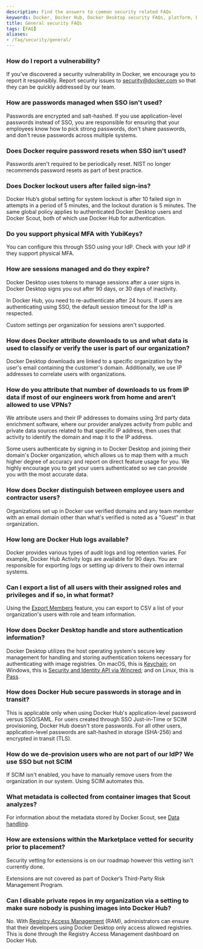 ```yaml
---
description: Find the answers to common security related FAQs
keywords: Docker, Docker Hub, Docker Desktop security FAQs, platform, Docker Scout, admin, security
title: General security FAQs
tags: [FAQ]
aliases:
- /faq/security/general/
---
```


### How do I report a vulnerability?

If you’ve discovered a security vulnerability in Docker, we encourage you to report it responsibly. Report security issues to security@docker.com so that they can be quickly addressed by our team.

### How are passwords managed when SSO isn't used?

Passwords are encrypted and salt-hashed. If you use application-level passwords instead of SSO, you are responsible for ensuring that your employees know how to pick strong passwords, don't share passwords, and don't reuse passwords across multiple systems.

### Does Docker require password resets when SSO isn't used?

Passwords aren't required to be periodically reset. NIST no longer recommends password resets as part of best practice.

### Does Docker lockout users after failed sign-ins?

Docker Hub’s global setting for system lockout is after 10 failed sign in attempts in a period of 5 minutes, and the lockout duration is 5 minutes. The same global policy applies to authenticated Docker Desktop users and Docker Scout, both of which use Docker Hub for authentication.

### Do you support physical MFA with YubiKeys?

You can configure this through SSO using your IdP. Check with your IdP if they support physical MFA.

### How are sessions managed and do they expire?

Docker Desktop uses tokens to manage sessions after a user signs in. Docker Desktop signs you out after 90 days, or 30 days of inactivity.

In Docker Hub, you need to re-authenticate after 24 hours. If users are authenticating using SSO, the default session timeout for the IdP is respected.

Custom settings per organization for sessions aren't supported.

### How does Docker attribute downloads to us and what data is used to classify or verify the user is part of our organization?

Docker Desktop downloads are linked to a specific organization by the user's email containing the customer's domain. Additionally, we use IP addresses to correlate users with organizations.

### How do you attribute that number of downloads to us from IP data if most of our engineers work from home and aren’t allowed to use VPNs?

We attribute users and their IP addresses to domains using 3rd party data enrichment software, where our provider analyzes activity from public and private data sources related to that specific IP address, then uses that activity to identify the domain and map it to the IP address.

Some users authenticate by signing in to Docker Desktop and joining their domain's Docker organization, which allows us to map them with a much higher degree of accuracy and report on direct feature usage for you. We highly encourage you to get your users authenticated so we can provide you with the most accurate data.

### How does Docker distinguish between employee users and contractor users?

Organizations set up in Docker use verified domains and any team member with an email domain other than what's verified is noted as a "Guest" in that organization.

### How long are Docker Hub logs available?

Docker provides various types of audit logs and log retention varies. For example, Docker Hub Activity logs are available for 90 days. You are responsible for exporting logs or setting up drivers to their own internal systems.

### Can I export a list of all users with their assigned roles and privileges and if so, in what format?

Using the [Export Members](../../admin/organization/members.md#export-members) feature, you can export to CSV a list of your organization's users with role and team information.

### How does Docker Desktop handle and store authentication information?

Docker Desktop utilizes the host operating system's secure key management for handling and storing authentication tokens necessary for authenticating with image registries. On macOS, this is [Keychain](https://support.apple.com/guide/security/keychain-data-protection-secb0694df1a/web); on Windows, this is [Security and Identity API via Wincred](https://learn.microsoft.com/en-us/windows/win32/api/wincred/); and on Linux, this is [Pass](https://www.passwordstore.org/).

### How does Docker Hub secure passwords in storage and in transit?

This is applicable only when using Docker Hub's application-level password versus SSO/SAML. For users created through SSO Just-in-Time or SCIM provisioning, Docker Hub doesn't store passwords. For all other users, application-level passwords are salt-hashed in storage (SHA-256) and encrypted in transit (TLS).

### How do we de-provision users who are not part of our IdP? We use SSO but not SCIM

If SCIM isn't enabled, you have to manually remove users from the organization in our system. Using SCIM automates this.

### What metadata is collected from container images that Scout analyzes?

For information about the metadata stored by Docker Scout, see [Data handling](/manuals/scout/deep-dive/data-handling.md).

### How are extensions within the Marketplace vetted for security prior to placement?

Security vetting for extensions is on our roadmap however this vetting isn't currently done.

Extensions are not covered as part of Docker’s Third-Party Risk Management Program.

### Can I disable private repos in my organization via a setting to make sure nobody is pushing images into Docker Hub?

No. With [Registry Access Management](/manuals/security/for-admins/hardened-desktop/registry-access-management.md) (RAM), administrators can ensure that their developers using Docker Desktop only access allowed registries. This is done through the Registry Access Management dashboard on Docker Hub.

